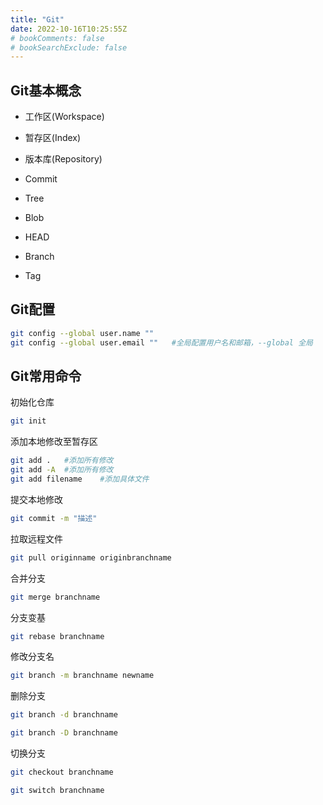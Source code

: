 ```yaml
---
title: "Git"
date: 2022-10-16T10:25:55Z
# bookComments: false
# bookSearchExclude: false
---
```


## **Git基本概念**
- 工作区(Workspace)
- 暂存区(Index)
- 版本库(Repository)

- Commit
- Tree
- Blob

- HEAD
- Branch
- Tag
## **Git配置**
```zsh
git config --global user.name ""
git config --global user.email ""   #全局配置用户名和邮箱，--global 全局
```
## **Git常用命令**
初始化仓库
```zsh
git init
```
添加本地修改至暂存区
```zsh
git add .   #添加所有修改
git add -A  #添加所有修改
git add filename    #添加具体文件
```
提交本地修改
```zsh
git commit -m "描述"
```
拉取远程文件
```zsh
git pull originname originbranchname
```
合并分支
```zsh
git merge branchname
```
分支变基
```zsh
git rebase branchname
```
修改分支名
```zsh
git branch -m branchname newname
```
删除分支
```zsh
git branch -d branchname
```

```zsh
git branch -D branchname
```
切换分支
```zsh
git checkout branchname
```

```zsh
git switch branchname
```
